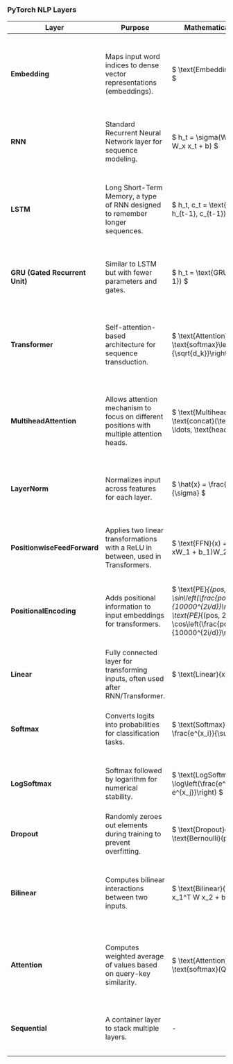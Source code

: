 ### PyTorch NLP Layers

| **Layer**                 | **Purpose**                                                    | **Mathematical Formula**                                    | **Key Points**                                                   | **PyTorch Syntax**                     |
|---------------------------|----------------------------------------------------------------|-------------------------------------------------------------|------------------------------------------------------------------|----------------------------------------|
| **Embedding**             | Maps input word indices to dense vector representations (embeddings). | $ \text{Embedding}(x) = W[x] $                          | Transforms sparse word indices into dense vectors. Useful for converting tokens into trainable embeddings. | `torch.nn.Embedding(num_embeddings, embedding_dim)` |
| **RNN**                   | Standard Recurrent Neural Network layer for sequence modeling.  | $ h_t = \sigma(W_h h_{t-1} + W_x x_t + b) $              | Captures sequential dependencies but struggles with long-term dependencies. | `torch.nn.RNN(input_size, hidden_size, num_layers)` |
| **LSTM**                  | Long Short-Term Memory, a type of RNN designed to remember longer sequences. | $ h_t, c_t = \text{LSTM}(x_t, h_{t-1}, c_{t-1}) $        | Solves vanishing gradient problem with gating mechanisms (input, forget, and output gates). | `torch.nn.LSTM(input_size, hidden_size, num_layers)` |
| **GRU (Gated Recurrent Unit)** | Similar to LSTM but with fewer parameters and gates. | $ h_t = \text{GRU}(x_t, h_{t-1}) $                        | Faster than LSTM, combines forget and input gates into a single gate. | `torch.nn.GRU(input_size, hidden_size, num_layers)` |
| **Transformer**           | Self-attention-based architecture for sequence transduction.    | $ \text{Attention}(Q, K, V) = \text{softmax}\left(\frac{QK^T}{\sqrt{d_k}}\right) V $ | Captures global dependencies without recurrence; commonly used for NLP tasks like translation. | `torch.nn.Transformer()`               |
| **MultiheadAttention**    | Allows attention mechanism to focus on different positions with multiple attention heads. | $ \text{Multihead}(Q, K, V) = \text{concat}(\text{head}_1, \ldots, \text{head}_h)W^O $ | Enhances attention by attending to information from different representations at different positions. | `torch.nn.MultiheadAttention(embed_dim, num_heads)` |
| **LayerNorm**             | Normalizes input across features for each layer.                | $ \hat{x} = \frac{x - \mu}{\sigma} $                      | Improves training stability in deep networks, commonly used in transformers. | `torch.nn.LayerNorm(normalized_shape)` |
| **PositionwiseFeedForward** | Applies two linear transformations with a ReLU in between, used in Transformers. | $ \text{FFN}(x) = \max(0, xW_1 + b_1)W_2 + b_2 $          | Enables learning of complex transformations in each position independently. | (No built-in function; typically done with `torch.nn.Linear` layers and `torch.nn.ReLU`) |
| **PositionalEncoding**    | Adds positional information to input embeddings for transformers. | $ \text{PE}_{(pos, 2i)} = \sin\left(\frac{pos}{10000^{2i/d}}\right), \quad \text{PE}_{(pos, 2i+1)} = \cos\left(\frac{pos}{10000^{2i/d}}\right) $ | Used in transformers to account for sequence order since they don't have inherent recurrence. | (Custom layer; not built-in, usually added manually) |
| **Linear**                | Fully connected layer for transforming inputs, often used after RNN/Transformer. | $ \text{Linear}(x) = xW + b $                              | Standard linear transformation, often for output layers like classification. | `torch.nn.Linear(in_features, out_features)` |
| **Softmax**               | Converts logits into probabilities for classification tasks.    | $ \text{Softmax}(x_i) = \frac{e^{x_i}}{\sum_j e^{x_j}} $  | Commonly used in the final layer for multi-class classification problems. | `torch.nn.Softmax(dim)`                |
| **LogSoftmax**            | Softmax followed by logarithm for numerical stability.          | $ \text{LogSoftmax}(x) = \log\left(\frac{e^{x_i}}{\sum_j e^{x_j}}\right) $ | Preferred in loss functions like NLLLoss for better numerical stability. | `torch.nn.LogSoftmax(dim)`             |
| **Dropout**               | Randomly zeroes out elements during training to prevent overfitting. | $ \text{Dropout}(x) = x \cdot \text{Bernoulli}(p) $       | Reduces overfitting by adding regularization. | `torch.nn.Dropout(p)`                  |
| **Bilinear**              | Computes bilinear interactions between two inputs.              | $ \text{Bilinear}(x_1, x_2) = x_1^T W x_2 + b $           | Often used in models where interaction between two inputs is required (e.g., attention mechanisms). | `torch.nn.Bilinear(in1_features, in2_features, out_features)` |
| **Attention**             | Computes weighted average of values based on query-key similarity. | $ \text{Attention}(Q, K, V) = \text{softmax}(QK^T)V $      | Foundation for transformer architectures and useful in tasks that require contextual information. | (No built-in layer; usually implemented manually using matrix multiplication and `torch.nn.Softmax`) |
| **Sequential**            | A container layer to stack multiple layers.                     | -                                                            | Simplifies building models by chaining operations sequentially. | `torch.nn.Sequential(*layers)`          |
